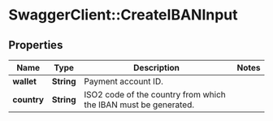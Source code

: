 # SwaggerClient::CreateIBANInput

## Properties
Name | Type | Description | Notes
------------ | ------------- | ------------- | -------------
**wallet** | **String** | Payment account ID. | 
**country** | **String** | ISO2 code of the country from which the IBAN must be generated. | 


